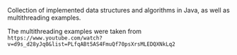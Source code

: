 Collection of implemented data structures and algorithms in Java, as well as multithreading examples.

The multithreading examples were taken from `https://www.youtube.com/watch?v=d9s_d28yJq0&list=PLfqABt5AS4FmuQf70psXrsMLEDQXNkLq2`
